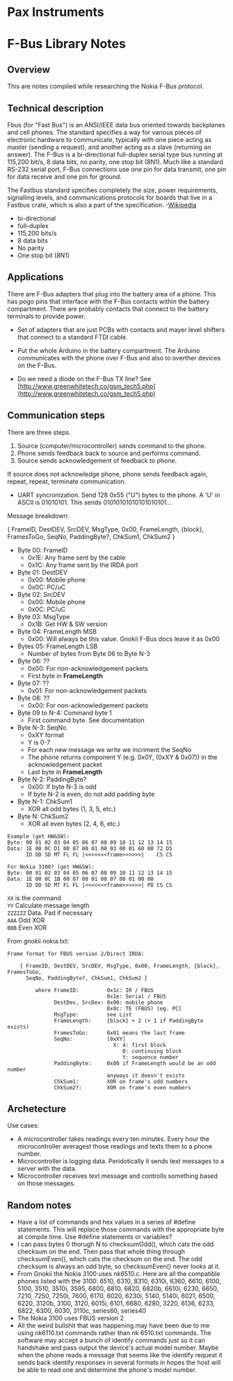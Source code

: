 # Pax Instruments
# F-Bus Library Notes

## Overview
This are notes compiled while researching the Nokia F-Bus protocol.

## Technical description
Fbus (for "Fast Bus") is an ANSI/IEEE data bus oriented towards backplanes and cell phones. The standard specifies a way for various pieces of electronic hardware to communicate, typically with one piece acting as master (sending a request), and another acting as a slave (returning an answer). The F-Bus is a bi-directional full-duplex serial type bus running at 115,200 bit/s, 8 data bits, no parity, one stop bit (8N1). Much like a standard RS-232 serial port, F-Bus connections use one pin for data transmit, one pin for data receive and one pin for ground.

The Fastbus standard specifies completely the size, power requirements, signalling levels, and communications protocols for boards that live in a Fastbus crate, which is also a part of the specification. -[Wikipedia](http://en.wikipedia.org/wiki/FBus)

- bi-directional
- full-duplex
- 115,200 bits/s
- 8 data bits
- No parity
- One stop bit (8N1)

## Applications

There are F-Bus adapters that plug into the battery area of a phone. This has pogo pins that interface with the F-Bus contacts within the battery compartment. There are probably contacts that connect to the battery terminals to provide power.

- Set of adapters that are just PCBs with contacts and mayer level shifters that connect to a standard FTDI cable.
- Put the whole Arduino in the battery compartment. The Arduino communicates with the phone over F-Bus and also to overther devices on the F-Bus.

- Do we need a diode on the F-Bus TX line? See [http://www.greenwhitetech.co/gsm_tech5.php](http://www.greenwhitetech.co/gsm_tech5.php)

## Communication steps
There are three steps.

1. Source (computer/microcontroller) sends command to the phone.
2. Phone sends feedback back to source and performs command.
3. Source sends acknowledgement of feedback to phone.

If source does not acknowledge phone, phone sends feedback again, repeat, repeat, terminate communication.

- UART syncronization. Send 128 0x55 ("U") bytes to the phone. A 'U' in ASCII is 01010101. This sends 01010101010101010101...

Message breakdown:


{ FrameID, DestDEV, SrcDEV, MsgType, 0x00, FrameLength, {block}, FramesToGo,
      SeqNo, PaddingByte?, ChkSum1, ChkSum2 }
- Byte 00: FrameID
  - 0x1E: Any frame sent by the cable
  - 0x1C: Any frame sent by the IRDA port
- Byte 01: DestDEV
  - 0x00: Mobile phone
  - 0x0C: PC/uC
- Byte 02: SrcDEV
  - 0x00: Mobile phone
  - 0x0C: PC/uC
- Byte 03: MsgType
  - 0x1B: Get HW & SW version
- Byte 04: FrameLength MSB
  - 0x00: Will always be this value. Gnokii F-Bus docs leave it as 0x00
- Bytes 05: FrameLength LSB
  - Number of bytes from Byte 06 to Byte N-3
- Byte 06: ??
  - 0x00: For non-acknowledgement packets
  - First byte in **FrameLength**
- Byte 07: ??
  - 0x01: For non-acknowledgement packets
- Byte 08: ??
  - 0x00: For non-acknowledgement packets
- Byte 09 to N-4: Command byte 1
  - First command byte. See documentation
- Byte N-3: SeqNo
  - 0xXY format
  - Y is 0-7
  - For each new message we write we incriment the SeqNo
  - The phone returns component Y (e.g. 0x0Y, (0xXY & 0x07)) in the acknowledgement packet
  - Last byte in **FrameLength**
- Byte N-2: PaddingByte?
  - 0x00: If byte N-3 is odd
  - If byte N-2 is even, do not add padding byte
- Byte N-1: ChkSum1
  - XOR all odd bytes (1, 3, 5, etc.)
- Byte N: ChkSum2
  - XOR all even bytes (2, 4, 6, etc.)

```
Example (get HW&SW):  
Byte: 00 01 02 03 04 05 06 07 08 09 10 11 12 13 14 15
Data: 1E 00 0C D1 00 07 00 01 00 03 00 01 60 00 72 D5
      ID DD SD MT FL FL |<<<<<<<frame>>>>>>|    CS CS

For Nokia 3100? (get HW&SW):  
Byte: 00 01 02 03 04 05 06 07 08 09 10 11 12 13 14 15
Data: 1E 00 0C 1B 00 07 00 01 00 07 00 01 00 00
      ID DD SD MT FL FL |<<<<<<<frame>>>>>>| PD CS CS

```
`XX` is the command  
`YY` Calculate message length  
`ZZZZZZ` Data. Pad if necessary  
`AAA` Odd XOR  
`BBB` Even XOR  

From gnokii nokia.txt:

```
Frame format for FBUS version 2/Direct IRDA:

    { FrameID, DestDEV, SrcDEV, MsgType, 0x00, FrameLength, {block}, FramesToGo,
      SeqNo, PaddingByte?, ChkSum1, ChkSum2 }

         where FrameID:         0x1c: IR / FBUS
                                0x1e: Serial / FBUS
               DestDev, SrcDev: 0x00: mobile phone
                                0x0c: TE (FBUS) [eg. PC]
               MsgType:         see List
               FrameLength:     {block} + 2 (+ 1 if PaddingByte exists)
               FramesToGo:      0x01 means the last frame
               SeqNo:           [0xXY]
                                  X: 4: first block
                                     0: continuing block
                                     Y: sequence number
               PaddingByte:     0x00 if FrameLength would be an odd number
                                anyways it doesn't exists
               ChkSum1:         XOR on frame's odd numbers
               ChkSum2?:        XOR on frame's even numbers
```


## Archetecture

Use cases:

- A microcontroller takes readings every ten minutes. Every hour the microcontroller averagest those readings and texts them to a phone number.
- Microcontroller is logging data. Peridotically it sends text messages to a server with the data.
- Microcontroller receives text message and controlls something based on those messages.


## Random notes

- Have a list of commands and hex values in a series of #define statements. This will replace those commands with the appropriate byte at compile time. Use #define statements or variables?
- I can pass bytes 0 thorugh N to checksumOdd(), which cats the odd checksum on the end. Then pass that whole thing through checksumEven(), which cats the checksum on the end. The odd checksum is always an odd byte, so checksumEven() never looks at it.
- From Gnokii the Nokia 3100 uses nk6510.c. Here are all the compatible phones listed with the 3100: 6510, 6310, 8310, 6310i, 6360, 6610, 6100, 5100, 3510, 3510i, 3595, 6800, 6810, 6820, 6820b, 6610i, 6230, 6650, 7210, 7250, 7250i, 7600, 6170, 6020, 6230i, 5140, 5140i, 6021, 6500, 6220, 3120b, 3100, 3120, 6015i, 6101, 6680, 6280, 3220, 6136, 6233, 6822, 6300, 6030, 3110c, series60, series40
- The Nokia 3100 uses FBUS version 2
- All the weird bullshit that was happening may have been due to me using nk6110.txt commands rather than nk 6510.txt commands. The software may accept a bunch of identify commands just so it can handshake and pass output the device's actual model number. Maybe when the phone reads a message that seems like the identify request it sends back identify responses in several formats in hopes the host will be able to read one and determine the phone's model number.





